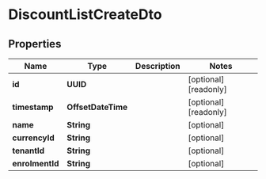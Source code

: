 

# DiscountListCreateDto


## Properties

| Name | Type | Description | Notes |
|------------ | ------------- | ------------- | -------------|
|**id** | **UUID** |  |  [optional] [readonly] |
|**timestamp** | **OffsetDateTime** |  |  [optional] [readonly] |
|**name** | **String** |  |  [optional] |
|**currencyId** | **String** |  |  [optional] |
|**tenantId** | **String** |  |  [optional] |
|**enrolmentId** | **String** |  |  [optional] |



